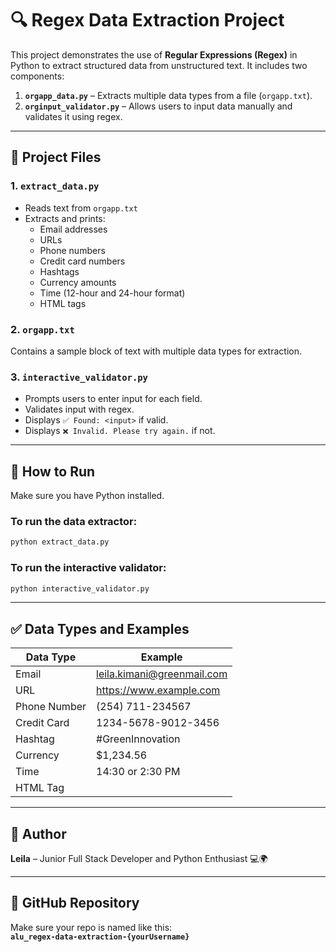 # 🔍 Regex Data Extraction Project

This project demonstrates the use of **Regular Expressions (Regex)** in Python to extract structured data from unstructured text. It includes two components:

1. **`orgapp_data.py`** – Extracts multiple data types from a file (`orgapp.txt`).
2. **`orginput_validator.py`** – Allows users to input data manually and validates it using regex.

---

## 📁 Project Files

### 1. `extract_data.py`
- Reads text from `orgapp.txt`
- Extracts and prints:
  - Email addresses
  - URLs
  - Phone numbers
  - Credit card numbers
  - Hashtags
  - Currency amounts
  - Time (12-hour and 24-hour format)
  - HTML tags

### 2. `orgapp.txt`
Contains a sample block of text with multiple data types for extraction.

### 3. `interactive_validator.py`
- Prompts users to enter input for each field.
- Validates input with regex.
- Displays `✅ Found: <input>` if valid.
- Displays `❌ Invalid. Please try again.` if not.

---

## 🧪 How to Run

Make sure you have Python installed.

### To run the data extractor:
```bash
python extract_data.py
```

### To run the interactive validator:
```bash
python interactive_validator.py
```

---

## ✅ Data Types and Examples
| Data Type     | Example                                 |
|---------------|------------------------------------------|
| Email         | leila.kimani@greenmail.com              |
| URL           | https://www.example.com                 |
| Phone Number  | (254) 711-234567                        |
| Credit Card   | 1234-5678-9012-3456                     |
| Hashtag       | #GreenInnovation                        |
| Currency      | $1,234.56                               |
| Time          | 14:30 or 2:30 PM                        |
| HTML Tag      | <div class="container">               |

---

## 📌 Author
**Leila** – Junior Full Stack Developer and Python Enthusiast 💻🌍

---

## 🔗 GitHub Repository
Make sure your repo is named like this:  
**`alu_regex-data-extraction-{yourUsername}`**

